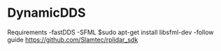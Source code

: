 # DynamicDDS
Requirements
-fastDDS
-SFML $sudo apt-get install libsfml-dev
-follow guide https://github.com/Slamtec/rplidar_sdk
